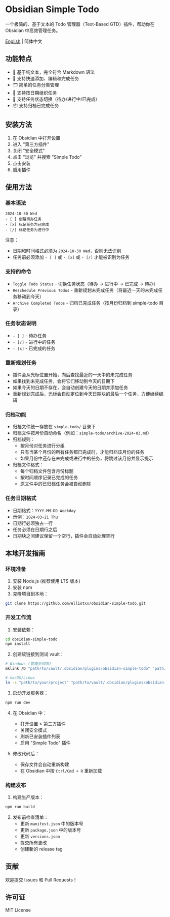 # Obsidian Simple Todo

一个极简的、基于文本的 Todo 管理器（Text-Based GTD）插件，帮助你在 Obsidian 中高效管理任务。

[English](./README.md) | 简体中文

## 功能特点

- 📝 基于纯文本，完全符合 Markdown 语法
- 🎯 支持快速添加、编辑和完成任务
- 🗂 简单的任务分类管理
- 📅 支持按日期组织任务
- 🔄 支持任务状态切换（待办/进行中/已完成）
- 📦 支持归档已完成任务

## 安装方法

1. 在 Obsidian 中打开设置
2. 进入 "第三方插件"
3. 关闭 "安全模式"
4. 点击 "浏览" 并搜索 "Simple Todo"
5. 点击安装
6. 启用插件

## 使用方法

### 基本语法

```
2024-10-30 Wed  
- [ ] 创建待办任务  
- [x] 标记任务为已完成  
- [/] 标记任务为进行中  
```

注意：
- 日期和时间格式必须为 `2024-10-30 Wed`，否则无法识别
- 任务前必须添加 `- [ ]` 或 `- [x]` 或 `- [/]` 才能被识别为任务

### 支持的命令
- `Toggle Todo Status` - 切换任务状态（待办 -> 进行中 -> 已完成 -> 待办）
- `Reschedule Previous Todos` - 重新规划未完成任务（将最近一天的未完成任务移动到今天）
- `Archive Completed Todos` - 归档已完成任务（按月份归档到 simple-todo 目录）

### 任务状态说明
- `- [ ]` - 待办任务
- `- [/]` - 进行中的任务
- `- [x]` - 已完成的任务

### 重新规划任务
- 插件会从光标位置开始，向后查找最近的一天中的未完成任务
- 如果找到未完成任务，会将它们移动到今天的日期下
- 如果今天的日期不存在，会自动创建今天的日期并添加任务
- 重新规划完成后，光标会自动定位到今天日期块的最后一个任务，方便继续编辑

### 归档功能
- 归档文件统一存放在 `simple-todo/` 目录下
- 归档文件按月份自动命名（例如：`simple-todo/archive-2024-03.md`）
- 归档规则：
  - 按月份对任务进行分组
  - 只有当某个月份的所有任务都已完成时，才能归档该月份的任务
  - 如果月份中还存在未完成或进行中的任务，将跳过该月份并显示提示
- 归档文件格式：
  - 每个归档文件包含月份标题
  - 按时间顺序记录已完成的任务
  - 原文件中的已归档任务会被自动删除

### 任务日期格式
- 日期格式：`YYYY-MM-DD Weekday`
- 示例：`2024-03-21 Thu`
- 日期行必须独占一行
- 任务必须在日期行之后
- 日期块之间建议保留一个空行，插件会自动处理空行

## 本地开发指南

### 环境准备

1. 安装 Node.js (推荐使用 LTS 版本)
2. 安装 npm
3. 克隆项目到本地：
```bash
git clone https://github.com/elliotxx/obsidian-simple-todo.git
```

### 开发工作流

1. 安装依赖：
```bash
cd obsidian-simple-todo
npm install
```

2. 创建软链接到测试 vault：
```bash
# Windows (管理员权限)
mklink /D "path/to/vault/.obsidian/plugins/obsidian-simple-todo" "path/to/your/project"

# macOS/Linux
ln -s "path/to/your/project" "path/to/vault/.obsidian/plugins/obsidian-simple-todo"
```

3. 启动开发服务器：
```bash
npm run dev
```

4. 在 Obsidian 中：
   - 打开设置 > 第三方插件
   - 关闭安全模式
   - 刷新已安装插件列表
   - 启用 "Simple Todo" 插件

5. 修改代码后：
   - 保存文件会自动重新构建
   - 在 Obsidian 中按 `Ctrl/Cmd + R` 重新加载

### 构建发布

1. 构建生产版本：
```bash
npm run build
```

2. 发布前检查清单：
   - 更新 `manifest.json` 中的版本号
   - 更新 `package.json` 中的版本号
   - 更新 `versions.json`
   - 提交所有更改
   - 创建新的 release tag

## 贡献

欢迎提交 Issues 和 Pull Requests！

## 许可证

MIT License